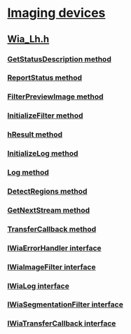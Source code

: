# [Imaging devices](../_image/index.md)
## [Wia_Lh.h](index.md)
### [GetStatusDescription method](../wia_lh/nf-wia_lh-iwiaerrorhandler-getstatusdescription.md)
### [ReportStatus method](../wia_lh/nf-wia_lh-iwiaerrorhandler-reportstatus.md)
### [FilterPreviewImage method](../wia_lh/nf-wia_lh-iwiaimagefilter-filterpreviewimage.md)
### [InitializeFilter method](../wia_lh/nf-wia_lh-iwiaimagefilter-initializefilter.md)
### [hResult method](../wia_lh/nf-wia_lh-iwialog-hresult.md)
### [InitializeLog method](../wia_lh/nf-wia_lh-iwialog-initializelog.md)
### [Log method](../wia_lh/nf-wia_lh-iwialog-log.md)
### [DetectRegions method](../wia_lh/nf-wia_lh-iwiasegmentationfilter-detectregions.md)
### [GetNextStream method](../wia_lh/nf-wia_lh-iwiatransfercallback-getnextstream.md)
### [TransferCallback method](../wia_lh/nf-wia_lh-iwiatransfercallback-transfercallback.md)
### [IWiaErrorHandler interface](../wia_lh/nn-wia_lh-iwiaerrorhandler.md)
### [IWiaImageFilter interface](../wia_lh/nn-wia_lh-iwiaimagefilter.md)
### [IWiaLog interface](../wia_lh/nn-wia_lh-iwialog.md)
### [IWiaSegmentationFilter interface](../wia_lh/nn-wia_lh-iwiasegmentationfilter.md)
### [IWiaTransferCallback interface](../wia_lh/nn-wia_lh-iwiatransfercallback.md)
